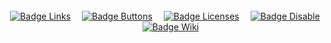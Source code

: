 
<div align = center>

<br>
<br>
<br>

[![Badge Links]][Links]   
[![Badge Buttons]][Buttons]   
[![Badge Licenses]][Licenses]   
[![Badge Disable]][Disable]   
[![Badge Wiki]][Wiki]

<br>
<br>
<br>
<br>
<br>
<br>
<br>
<br>
<br>
<br>
<br>
<br>
<br>
<br>
<br>
<br>
<br>
<br>
<br>
<br>
<br>
<br>
<br>
<br>
<br>
<br>

</div>


[Badge Licenses]: https://img.shields.io/badge/Licenses-ed5e26?style=for-the-badge
[Badge Buttons]: https://img.shields.io/badge/Buttons-37a779?style=for-the-badge
[Badge Disable]: https://img.shields.io/badge/Disable-ad1c51?style=for-the-badge
[Badge Links]: https://img.shields.io/badge/Links-00B2FF?style=for-the-badge
[Badge Wiki]: https://img.shields.io/badge/Wiki-8B8B8B?style=for-the-badge

[Licenses]: https://github.com/MarkedDown/Licenses 'Lots of license badges'
[Buttons]: https://github.com/MarkedDown/Buttons 'How to make buttons'
[Disable]: https://github.com/MarkedDown/Disable 'How to disable unused features'
[Links]: https://github.com/MarkedDown/Links 'How to better use links'
[Wiki]: https://github.com/MarkedDown/Wiki 'Why not to use GitHub Wiki'

